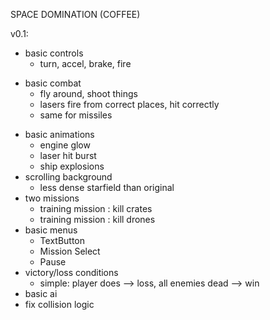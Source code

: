 SPACE DOMINATION (COFFEE)

v0.1:
+ basic controls
    + turn, accel, brake, fire
- basic combat
    + fly around, shoot things
    + lasers fire from correct places, hit correctly
    - same for missiles
+ basic animations
    + engine glow
    + laser hit burst
    + ship explosions
+ scrolling background
    + less dense starfield than original
+ two missions
    + training mission : kill crates
    + training mission : kill drones
+ basic menus
    + TextButton
    + Mission Select
    + Pause
+ victory/loss conditions
    + simple: player does --> loss, all enemies dead --> win
+ basic ai
+ fix collision logic
